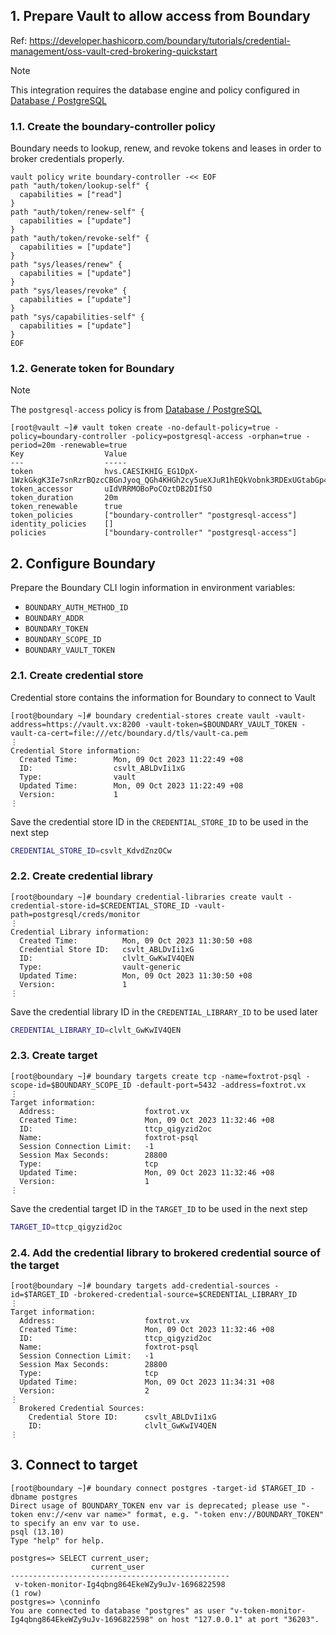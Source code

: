 ## 1. Prepare Vault to allow access from Boundary

Ref: https://developer.hashicorp.com/boundary/tutorials/credential-management/oss-vault-cred-brokering-quickstart

> [!Note]
>
> This integration requires the database engine and policy configured in [Database / PostgreSQL](vault/db-postgres.md)

### 1.1. Create the boundary-controller policy

Boundary needs to lookup, renew, and revoke tokens and leases in order to broker credentials properly.

```console
vault policy write boundary-controller -<< EOF
path "auth/token/lookup-self" {
  capabilities = ["read"]
}
path "auth/token/renew-self" {
  capabilities = ["update"]
}
path "auth/token/revoke-self" {
  capabilities = ["update"]
}
path "sys/leases/renew" {
  capabilities = ["update"]
}
path "sys/leases/revoke" {
  capabilities = ["update"]
}
path "sys/capabilities-self" {
  capabilities = ["update"]
}
EOF
```

### 1.2. Generate token for Boundary

> [!Note]
>
> The `postgresql-access` policy is from [Database / PostgreSQL](vault/db-postgres.md)

```console
[root@vault ~]# vault token create -no-default-policy=true -policy=boundary-controller -policy=postgresql-access -orphan=true -period=20m -renewable=true
Key                  Value
---                  -----
token                hvs.CAESIKHIG_EG1DpX-1WzkGkgK3Ie7snRzrBQzcCBGnJyoq_QGh4KHGh2cy5ueXJuR1hEQkVobnk3RDExUGtabGp4eno
token_accessor       uIdVRRMOBoPoCOztDB2DIfSO
token_duration       20m
token_renewable      true
token_policies       ["boundary-controller" "postgresql-access"]
identity_policies    []
policies             ["boundary-controller" "postgresql-access"]
```

## 2. Configure Boundary

Prepare the Boundary CLI login information in environment variables:
- `BOUNDARY_AUTH_METHOD_ID`
- `BOUNDARY_ADDR`
- `BOUNDARY_TOKEN`
- `BOUNDARY_SCOPE_ID`
- `BOUNDARY_VAULT_TOKEN`

### 2.1. Create credential store

Credential store contains the information for Boundary to connect to Vault

```console
[root@boundary ~]# boundary credential-stores create vault -vault-address=https://vault.vx:8200 -vault-token=$BOUNDARY_VAULT_TOKEN -vault-ca-cert=file:///etc/boundary.d/tls/vault-ca.pem
⋮
Credential Store information:
  Created Time:        Mon, 09 Oct 2023 11:22:49 +08
  ID:                  csvlt_ABLDvIi1xG
  Type:                vault
  Updated Time:        Mon, 09 Oct 2023 11:22:49 +08
  Version:             1
⋮
```

Save the credential store ID in the `CREDENTIAL_STORE_ID` to be used in the next step

```sh
CREDENTIAL_STORE_ID=csvlt_KdvdZnzOCw
```

### 2.2. Create credential library

```console
[root@boundary ~]# boundary credential-libraries create vault -credential-store-id=$CREDENTIAL_STORE_ID -vault-path=postgresql/creds/monitor
⋮
Credential Library information:
  Created Time:          Mon, 09 Oct 2023 11:30:50 +08
  Credential Store ID:   csvlt_ABLDvIi1xG
  ID:                    clvlt_GwKwIV4QEN
  Type:                  vault-generic
  Updated Time:          Mon, 09 Oct 2023 11:30:50 +08
  Version:               1
⋮
```

Save the credential library ID in the `CREDENTIAL_LIBRARY_ID` to be used later

```sh
CREDENTIAL_LIBRARY_ID=clvlt_GwKwIV4QEN
```

### 2.3. Create target

```console
[root@boundary ~]# boundary targets create tcp -name=foxtrot-psql -scope-id=$BOUNDARY_SCOPE_ID -default-port=5432 -address=foxtrot.vx
⋮
Target information:
  Address:                    foxtrot.vx
  Created Time:               Mon, 09 Oct 2023 11:32:46 +08
  ID:                         ttcp_qigyzid2oc
  Name:                       foxtrot-psql
  Session Connection Limit:   -1
  Session Max Seconds:        28800
  Type:                       tcp
  Updated Time:               Mon, 09 Oct 2023 11:32:46 +08
  Version:                    1
⋮
```

Save the credential target ID in the `TARGET_ID` to be used in the next step

```sh
TARGET_ID=ttcp_qigyzid2oc
```

### 2.4. Add the credential library to brokered credential source of the target

```console
[root@boundary ~]# boundary targets add-credential-sources -id=$TARGET_ID -brokered-credential-source=$CREDENTIAL_LIBRARY_ID
⋮
Target information:
  Address:                    foxtrot.vx
  Created Time:               Mon, 09 Oct 2023 11:32:46 +08
  ID:                         ttcp_qigyzid2oc
  Name:                       foxtrot-psql
  Session Connection Limit:   -1
  Session Max Seconds:        28800
  Type:                       tcp
  Updated Time:               Mon, 09 Oct 2023 11:34:31 +08
  Version:                    2
⋮
  Brokered Credential Sources:
    Credential Store ID:      csvlt_ABLDvIi1xG
    ID:                       clvlt_GwKwIV4QEN
⋮
```

## 3. Connect to target

```console
[root@boundary ~]# boundary connect postgres -target-id $TARGET_ID -dbname postgres
Direct usage of BOUNDARY_TOKEN env var is deprecated; please use "-token env://<env var name>" format, e.g. "-token env://BOUNDARY_TOKEN" to specify an env var to use.
psql (13.10)
Type "help" for help.

postgres=> SELECT current_user;
                  current_user
-------------------------------------------------
 v-token-monitor-Ig4qbng864EkeWZy9uJv-1696822598
(1 row)
postgres=> \conninfo
You are connected to database "postgres" as user "v-token-monitor-Ig4qbng864EkeWZy9uJv-1696822598" on host "127.0.0.1" at port "36203".
```
